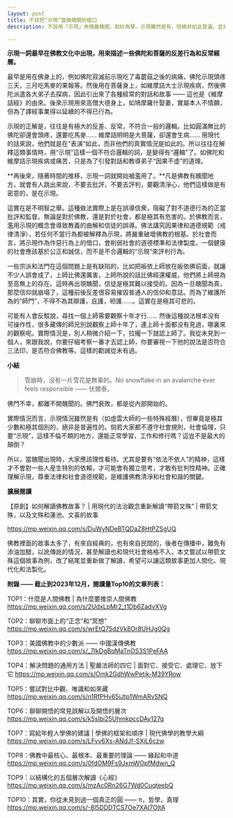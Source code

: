 ```yaml
---
layout: post
title: 不該把“示現”當做醜聞的借口
description: 不該用「示現」來掩蓋醜聞，助紂為孽。示現雖然是有，但絕非如此普遍。並非所有的醜聞都是示現，請一定要依法不依人。正確理解示現，尊重法律和社會道德規範，是維護佛教清淨和社會和諧的關鍵。

---
```


**示現一詞最早在佛教文化中出現，用來描述一些佛陀和菩薩的反差行為和反常經曆。**

最早是用在佛身上的，例如佛陀寂滅前示現吃了毒蘑菇之後的病痛，佛陀示現頭疼三天，三月吃馬麥的果報等。然後用在菩薩身上，如維摩詰大士示現疾病，然後佛陀派遣各大弟子去探病，因此引出來了各種經常的對話和故事 —— 這也是《維摩詰經》的由來。後來示現用來高僧大德身上，如鳩摩羅什娶妻，實屬本人不情願，但為了譯經事業得以延續的不得已行為。

示現的正解是，往往是有極大的反差、反常，不符合一般的邏輯。比如圓滿無比的佛陀卻還會頭疼，還要吃馬麥…… 維摩詰明明是大菩薩，卻還會生病…… 用現代的話來說，他們就是在“表演”如此，而非他們的真實情況是如此的。所以往往在解釋這類事情時，用“示現”這樣一個不符合邏輯的詞，是變得有“邏輯”了。如佛陀和維摩詰示現疾病或痛苦，只是為了引發對話和教導弟子“因果不虛”的道理。

**再後來，隨著時間的推移，示現一詞就開始被濫用了。**凡是佛教有醜聞地方，就會有人跳出來說，不要去批評，不要去評判，要觀清淨心，他們這樣做是有密意的，是在示現。

這實在是不明智之舉。這種做法實際上是在誤導信衆，阻礙了對不道德行為的正當批評和監督。無論是對於佛教，還是對於社會，都是極其有危害的。於佛教而言，濫用示現的概念會導致教義的曲解和信徒的誤導。佛法講究因果律和道德規範（戒律清淨），若任何不當行為都被解釋為示現，將嚴重破壞佛教的根基。於社會而言，將示現作為作惡行為上的借口，會削弱社會的道德標準和法律製度。一個健康的社會應該基於公正和誠信，而不是不合邏輯的“示現”來評判行為。

一些宗派和法門在這個問題上是有缺陷的，比如把皈依上師放在皈依佛前面，就讓不少人誤會成了，上師比佛還厲害，上師所說的話比佛經還權威，他們將上師視為至高無上的存在。這時再出現醜聞，信徒是極其難以接受的。因為一旦醜聞為真，那麼信仰就崩塌了，這種前後反差很容易摧毀普通人的信仰和意誌。而為了維護所為的“師門”，不得不為其辯護，庇護，袒護……。這實在是極其可悲的。

可能有人會反駁說，尋找一個上師需要觀察十年才行…… 然後這種說法根本没有可操作性，很多藏傳的師兄別說觀察上師十年了，連上師十面都没有見過，哪裏來的觀察呢。實際情況是，別人稍微介紹一下，拉攏一下就認上師了。我從未見到一個人，來跟我說，你要仔細考察一番才去認上師，你要審視一下他的說法是否符合三法印，是否符合佛教等。這樣的勸誡從未有過。

**小結**

> 雪崩時，没有一片雪花是無辜的。No snowflake in an avalanche ever feels responsible —— 伏爾泰。

佛門不幸，都離不開醜聞的。佛門衰敗，都是從內部開始的。

實際情況而言，示現情況雖然是有（如虛雲大師的一些特殊經曆），但畢竟是極其少數和極其個別的，絕非是普遍性的。倘若大家都不遵守社會規則，社會倫理，只要“示現”，這樣不倫不類的地方，還能正常學習，工作和修行嗎？這豈不是最大的顛倒？

所以，當醜聞出現時，大家應該理性看待。尤其是要有“依法不依人”的精神，這樣才不會對一些人産生特別的依賴，才可能會有獨立思考，才敢有批判性精神。正確理解示現，尊重法律和社會道德規範，是維護佛教清淨和社會和諧的關鍵。


**擴展閱讀**

【原創】如何解讀佛教故事？ \| 用現代的法治觀念重新解讀“帶箭文殊” \| 帶箭文殊，以及文殊和蓮池、文喜的故事

https://mp.weixin.qq.com/s/DuWyNDeBTQDaZ8HtPZSgUQ

佛教裡面的故事太多了，有來自經典的，也有來自民間的，後者在傳播中，難免有添油加醋，以訛傳訛的情況，甚至解讀也和現代社會格格不入，本文嘗試以帶箭文殊這個故事為例，改了結尾並重新做了解讀，希望可以讓這類故事更加人間化、現代化和法製化。

**附錄 —— 截止到2023年12月，閱讀量Top10的文章列表：**

TOP1：什麼是人間佛教 \| 為什麼要推崇人間佛教 https://mp.weixin.qq.com/s/2UdxLpMr2_t1Db6ZadvXVg

TOP2：聊聊市面上的“正念”和“冥想” https://mp.weixin.qq.com/s/wrEtQ75dzVk8Or8UHJg0Qg

TOP3：美國佛教中的少數派 —— 中國漢傳佛教 https://mp.weixin.qq.com/s/_7IkDgBqMaTnOS3S1PeFAA

TOP4：解決問題的通用方法 \| 聖嚴法師的四它 \| 面對它、接受它、處理它、放下它 https://mp.weixin.qq.com/s/Omk2GdhWwPetjk-M39YRow

TOP5：嘗試對比中觀、唯識和如來藏 https://mp.weixin.qq.com/s/n1RfPHv65iJtp1WmARvSNQ

TOP6：聊聊開悟的常見誤解以及開悟的層次 https://mp.weixin.qq.com/s/k5sIbi25UhmkpccDAv127g

TOP7：寫給年輕人學佛的建議 \| 學佛的框架和順序 \| 現代佛學的教學大綱 https://mp.weixin.qq.com/s/LFvv6Xs-ANdJf-SXjL6czw

TOP8：佛教中最核心、最根本、最重要的理論 —— 緣起和中道 https://mp.weixin.qq.com/s/0fdOM9Fs9JxmWOpfMdwn_Q

TOP9：以結構化的五個層次解讀《心經》https://mp.weixin.qq.com/s/mzAc0Rn26G7Wd0CuqteebQ 

TOP10：其實，你從未見到過一個真正的圓 —— π，哲學，真理 https://mp.weixin.qq.com/s/-8l5DDDTCS7Oe7XAI7OltA

